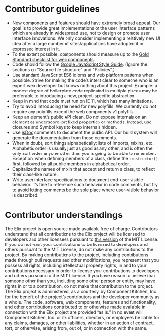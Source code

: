 # Contributor guidelines

* New components and features should have extremely broad appeal. Our goal is to
  provide great implementations of the user interface patterns which are already
  in widespread use, not to design or promote user interface innovations. We
  only consider implementing a relatively new UI idea after a large number of
  sites/applications have adopted it or expressed interest in it.
* To the extent possible, components should measure up to the [Gold
  Standard checklist for web
  components](https://github.com/webcomponents/gold-standard/wiki).
* Code should follow the [Google JavaScript Style
  Guide](http://google.github.io/styleguide/jsguide.html). (Ignore the sections
  on "Source file structure" and "Policies".)
* Use standard JavaScript ES6 idioms and web platform patterns when possible.
  Strive for making the code’s intent clear to someone who is an expert web
  developer but knows nothing about this project. Example: a modest degree of
  boilerplate code replicated in multiple places may be preferable to
  introducing a new, project-specific abstraction.
* Keep in mind that code must run on IE 11, which has many limitations.
* Try to avoid introducing the need for new polyfills. We currently do not
  require any polyfills except the web components v1 polyfills.
* Keep an element’s public API clean. Do not expose internals on an element as
  underscore-prefixed properties or methods. Instead, use closures and Symbol
  keys to keep internals hidden.
* Use [jsDoc](http://usejsdoc.org/) comments to document the public API. Our
  build system will generate the documentation from those comments.
* When in doubt, sort things alphabetically: lists of imports, mixins, etc.
  Alphabetic order is usually just as good as any other, and is often the only
  sort order anyone other than you is going to be able to remember. Exception:
  when defining members of a class, define the `constructor()` first, followed
  by all public members in alphabetical order.
* Capitalize the names of mixin that accept and return a class, to reflect their
  class-like nature.
* Write user interface specifications to document end-user visible behavior.
  It’s fine to reference such behavior in code comments, but try to avoid
  letting comments be the sole place where user-visible behavior is described.

# Contributor understandings

The Elix project is open source made available free of charge. Contributors 
understand that all contributions to the Elix project will be licensed to 
developers and other licensees pursuant to [this version](LICENSE) of the MIT
License. If you do not want your contributions to 
be licensed to developers and others pursuant to the MIT License, do not make 
any contributions to the project. By making contributions to the project, 
including contributions made through pull requests and other modifications, you 
represent that you possess all rights, including intellectual property rights, 
in and to your contributions necessary in order to license your contributions to 
developers and others pursuant to the MIT License. If you have reason to believe 
that someone other than you, including some other person or entity, may have 
rights in or to a contribution, do not make that contribution to the project. 
The Elix project is administered, as a courtesy, by Component Kitchen, Inc. for 
the benefit of the project’s contributors and the developer community as a 
whole. The code, software, web components, features and functionality, and other 
contributions contributed to or otherwise made available in connection with the
Elix project are provided “as is.” In no event will Component Kitchen, Inc. or 
its officers, directors, or employees be liable for any claims, damages, or 
other liabilities, whether in an action of contract, tort, or otherwise, arising 
from, out of, or in connection with the same.